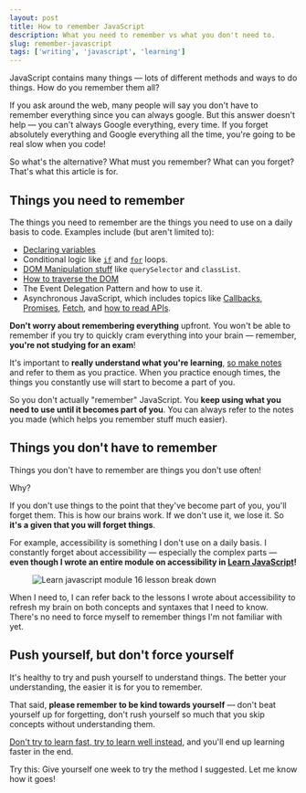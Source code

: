 ```yaml
---
layout: post
title: How to remember JavaScript
description: What you need to remember vs what you don't need to.
slug: remember-javascript
tags: ['writing', 'javascript', 'learning']
---
```

JavaScript contains many things — lots of different methods and ways to do things. How do you remember them all?   

If you ask around the web, many people will say you don't have to remember everything since you can always google. But this answer doesn't help — you can't always Google everything, every time. If you forget absolutely everything and Google everything all the time, you're going to be real slow when you code!   

So what's the alternative? What must you remember? What can you forget? That's what this article is for.   

<!-- more -->  

## Things you need to remember  

The things you need to remember are the things you need to use on a daily basis to code. Examples include (but aren't limited to):   
  - [Declaring variables](https://zellwk.com/blog/javascript-variables/)  
  - Conditional logic like [`if`](https://zellwk.com/blog/js-if-else/) and [`for`](https://zellwk.com/blog/js-for-loops/) loops.   
  - [DOM Manipulation stuff](https://zellwk.com/blog/js-in-dom/) like `querySelector` and `classList`.   
  - [How to traverse the DOM](https://zellwk.com/blog/dom-traversals/)  
  - The Event Delegation Pattern and how to use it.   
  - Asynchronous JavaScript, which includes topics like [Callbacks](https://zellwk.com/blog/callbacks/), [Promises](https://zellwk.com/blog/js-promises/), [Fetch](https://css-tricks.com/using-fetch/), and [how to read APIs](https://www.smashingmagazine.com/2018/01/understanding-using-rest-api/).   

**Don't worry about remembering everything** upfront. You won't be able to remember if you try to quickly cram everything into your brain — remember, **you're not studying for an exam**!   

It's important to **really understand what you're learning**, [so make notes](https://zellwk.com/blog/7-challenges-of-learning-code/problem-%237%3A-you-forget-what-you-learn) and refer to them as you practice. When you practice enough times, the things you constantly use will start to become a part of you.   

So you don't actually "remember" JavaScript. You **keep using what you need to use until it becomes part of you**. You can always refer to the notes you made (which helps you remember stuff much easier).   

## Things you don't have to remember  

Things you don't have to remember are things you don't use often!   

Why?  

If you don't use things to the point that they've become part of you, you'll forget them. This is how our brains work. If we don't use it, we lose it. So **it's a given that you will forget things**.   

For example, accessibility is something I don't use on a daily basis. I constantly forget about accessibility — especially the complex parts — **even though I wrote an entire module on accessibility in [Learn JavaScript](https://learnjavascript.today)!**   

<figure role="figure">
  <img src="/images/2021/remember-javascript/module-16.png" alt="Learn javascript module 16 lesson break down">
</figure>   

When I need to, I can refer back to the lessons I wrote about accessibility to refresh my brain on both concepts and syntaxes that I need to know. There's no need to force myself to remember things I'm not familiar with yet.   

## Push yourself, but don't force yourself  

It's healthy to try and push yourself to understand things. The better your understanding, the easier it is for you to remember.  

That said, **please remember to be kind towards yourself** — don't beat yourself up for forgetting, don't rush yourself so much that you skip concepts without understanding them.   

[Don't try to learn fast, try to learn well instead](https://zellwk.com/blog/learn-fast/), and you'll end up learning faster in the end.   

Try this: Give yourself one week to try the method I suggested. Let me know how it goes!   
